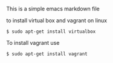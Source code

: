 This is a simple emacs markdown file

to install virtual box and vagrant on linux
```
$ sudo apt-get install virtualbox
```
To install vagrant use
```
$ sudo apt-get install vagrant
```